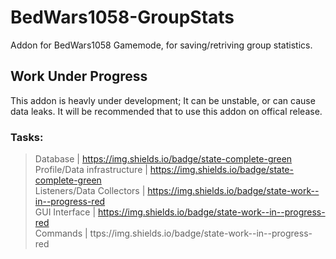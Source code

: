 # BedWars1058-GroupStats
Addon for BedWars1058 Gamemode, for saving/retriving group statistics. 

## Work Under Progress
This addon is heavly under development; It can be unstable, or can cause data leaks.
It will be recommended that to use this addon on offical release.

### Tasks:
> Database | https://img.shields.io/badge/state-complete-green  
> Profile/Data infrastructure | https://img.shields.io/badge/state-complete-green  
> Listeners/Data Collectors | https://img.shields.io/badge/state-work--in--progress-red  
> GUI Interface | https://img.shields.io/badge/state-work--in--progress-red  
> Commands | ttps://img.shields.io/badge/state-work--in--progress-red  
